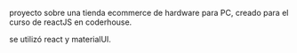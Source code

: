 proyecto sobre una tienda ecommerce de hardware para PC, creado para el curso de reactJS en coderhouse.

se utilizó react y materialUI.



